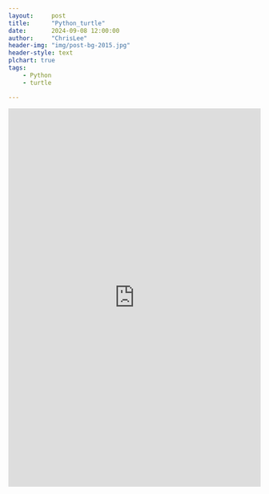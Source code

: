 ```yaml
---
layout:     post
title:      "Python_turtle"
date:       2024-09-08 12:00:00
author:     "ChrisLee"
header-img: "img/post-bg-2015.jpg"
header-style: text
plchart: true
tags:
    - Python
    - turtle

---
```



<div style="position: relative; padding-bottom: 150%; height: 0; overflow: auto;">
  <iframe 
    id="chart"
    src="https://bc.scratchor.com/python/index.html"
    frameborder="0" 
    scrolling="no"
    style="position: absolute; top: 0; left: 0; width: 100%; height: 100%;">
  </iframe>
</div>
